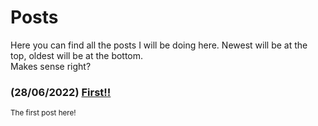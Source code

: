 <!-- THIS SITE IS LICENSED UNDER THE CIR-LICENSE. FOR MORE INFO VISIT https://github.com/Yuri010/CIR-License/
ORIGINAL CAN BE FOUND AT https://github.com/Yuri010/CIR-License/blob/main/License.md -->

# Posts
Here you can find all the posts I will be doing here. Newest will be at the top, oldest will be at the bottom.\
Makes sense right?

### (28/06/2022) [First!!](https://yuri010.github.io/posts/first)
<sup>The first post here!</sup>

